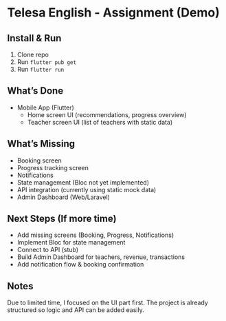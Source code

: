# Telesa English - Assignment (Demo)

## Install & Run

1. Clone repo
2. Run `flutter pub get`
3. Run `flutter run`

## What’s Done

- Mobile App (Flutter)
    - Home screen UI (recommendations, progress overview)
    - Teacher screen UI (list of teachers with static data)

## What’s Missing

- Booking screen
- Progress tracking screen
- Notifications
- State management (Bloc not yet implemented)
- API integration (currently using static mock data)
- Admin Dashboard (Web/Laravel)

## Next Steps (If more time)

- Add missing screens (Booking, Progress, Notifications)
- Implement Bloc for state management
- Connect to API (stub)
- Build Admin Dashboard for teachers, revenue, transactions
- Add notification flow & booking confirmation

## Notes

Due to limited time, I focused on the UI part first.
The project is already structured so logic and API can be added easily.
